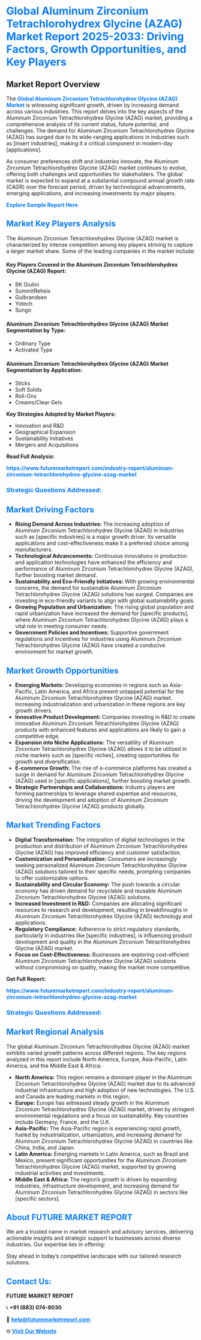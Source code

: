 <h1 style="color: #007BFF;">Global Aluminum Zirconium Tetrachlorohydrex Glycine (AZAG) Market Report 2025-2033: Driving Factors, Growth Opportunities, and Key Players</h1>

<section id="overview">
<h2>Market Report Overview</h2>
<p>The <a href="https://www.futuremarketreport.com/industry-report/aluminum-zirconium-tetrachlorohydrex-glycine-azag-market" style="color: #007BFF; text-decoration: none;"><strong>Global Aluminum Zirconium Tetrachlorohydrex Glycine (AZAG) Market</strong></a> is witnessing significant growth, driven by increasing demand across various industries. This report delves into the key aspects of the Aluminum Zirconium Tetrachlorohydrex Glycine (AZAG) market, providing a comprehensive analysis of its current status, future potential, and challenges. The demand for Aluminum Zirconium Tetrachlorohydrex Glycine (AZAG) has surged due to its wide-ranging applications in industries such as [insert industries], making it a critical component in modern-day [applications].</p>
<p>As consumer preferences shift and industries innovate, the Aluminum Zirconium Tetrachlorohydrex Glycine (AZAG) market continues to evolve, offering both challenges and opportunities for stakeholders. The global market is expected to expand at a substantial compound annual growth rate (CAGR) over the forecast period, driven by technological advancements, emerging applications, and increasing investments by major players.</p>
</section>

<section id="overview">
<p><a href="https://www.futuremarketreport.com/request-sample/reportId=40830" style="color: #007BFF; text-decoration: none;"><strong>Explore Sample Report Here</strong></a></p>
</section>

<section id="key-players">
<h2 style="color: #007BFF;">Market Key Players Analysis</h2>
<p>The Aluminum Zirconium Tetrachlorohydrex Glycine (AZAG) market is characterized by intense competition among key players striving to capture a larger market share. Some of the leading companies in the market include:</p>
<h4>Key Players Covered in the Aluminum Zirconium Tetrachlorohydrex Glycine (AZAG) Report:</h4>
<ul><li>BK Giulini</li><li>SummitReheis</li><li>Gulbrandsen</li><li>Yotech</li><li>Sungo</li></ul>
<h4>Aluminum Zirconium Tetrachlorohydrex Glycine (AZAG) Market Segmentation by Type:</h4>
<ul><li>Ordinary Type</li><li>Activated Type</li></ul>

<h4>Aluminum Zirconium Tetrachlorohydrex Glycine (AZAG) Market Segmentation by Application:</h4>
<ul><li>Sticks</li><li>Soft Solids</li><li>Roll-Ons</li><li>Creams/Clear Gels</li></ul>
<p><strong>Key Strategies Adopted by Market Players:</strong></p>
<ul>
<li>Innovation and R&D</li>
<li>Geographical Expansion</li>
<li>Sustainability Initiatives</li>
<li>Mergers and Acquisitions</li>
</ul>
</section>

<section>
<p><strong>Read Full Analysis: </strong></p><a href="https://www.futuremarketreport.com/industry-report/aluminum-zirconium-tetrachlorohydrex-glycine-azag-market" style="color: #007BFF; text-decoration: none;"><strong>https://www.futuremarketreport.com/industry-report/aluminum-zirconium-tetrachlorohydrex-glycine-azag-market</strong></a>
<h3 style="color: #007BFF;">Strategic Questions Addressed:</h3>
</section>

<section id="driving-factors">
<h2 style="color: #007BFF;">Market Driving Factors</h2>
<ul>
<li><strong>Rising Demand Across Industries:</strong> The increasing adoption of Aluminum Zirconium Tetrachlorohydrex Glycine (AZAG) in industries such as [specific industries] is a major growth driver. Its versatile applications and cost-effectiveness make it a preferred choice among manufacturers.</li>
<li><strong>Technological Advancements:</strong> Continuous innovations in production and application technologies have enhanced the efficiency and performance of Aluminum Zirconium Tetrachlorohydrex Glycine (AZAG), further boosting market demand.</li>
<li><strong>Sustainability and Eco-Friendly Initiatives:</strong> With growing environmental concerns, the demand for sustainable Aluminum Zirconium Tetrachlorohydrex Glycine (AZAG) solutions has surged. Companies are investing in eco-friendly variants to align with global sustainability goals.</li>
<li><strong>Growing Population and Urbanization:</strong> The rising global population and rapid urbanization have increased the demand for [specific products], where Aluminum Zirconium Tetrachlorohydrex Glycine (AZAG) plays a vital role in meeting consumer needs.</li>
<li><strong>Government Policies and Incentives:</strong> Supportive government regulations and incentives for industries using Aluminum Zirconium Tetrachlorohydrex Glycine (AZAG) have created a conducive environment for market growth.</li>
</ul>
</section>

<section id="growth-opportunities">
<h2 style="color: #007BFF;">Market Growth Opportunities</h2>
<ul>
<li><strong>Emerging Markets:</strong> Developing economies in regions such as Asia-Pacific, Latin America, and Africa present untapped potential for the Aluminum Zirconium Tetrachlorohydrex Glycine (AZAG) market. Increasing industrialization and urbanization in these regions are key growth drivers.</li>
<li><strong>Innovative Product Development:</strong> Companies investing in R&D to create innovative Aluminum Zirconium Tetrachlorohydrex Glycine (AZAG) products with enhanced features and applications are likely to gain a competitive edge.</li>
<li><strong>Expansion into Niche Applications:</strong> The versatility of Aluminum Zirconium Tetrachlorohydrex Glycine (AZAG) allows it to be utilized in niche markets such as [specific niches], creating opportunities for growth and diversification.</li>
<li><strong>E-commerce Growth:</strong> The rise of e-commerce platforms has created a surge in demand for Aluminum Zirconium Tetrachlorohydrex Glycine (AZAG) used in [specific applications], further boosting market growth.</li>
<li><strong>Strategic Partnerships and Collaborations:</strong> Industry players are forming partnerships to leverage shared expertise and resources, driving the development and adoption of Aluminum Zirconium Tetrachlorohydrex Glycine (AZAG) products globally.</li>
</ul>
</section>

<section id="trending-factors">
<h2 style="color: #007BFF;">Market Trending Factors</h2>
<ul>
<li><strong>Digital Transformation:</strong> The integration of digital technologies in the production and distribution of Aluminum Zirconium Tetrachlorohydrex Glycine (AZAG) has improved efficiency and customer satisfaction.</li>
<li><strong>Customization and Personalization:</strong> Consumers are increasingly seeking personalized Aluminum Zirconium Tetrachlorohydrex Glycine (AZAG) solutions tailored to their specific needs, prompting companies to offer customizable options.</li>
<li><strong>Sustainability and Circular Economy:</strong> The push towards a circular economy has driven demand for recyclable and reusable Aluminum Zirconium Tetrachlorohydrex Glycine (AZAG) solutions.</li>
<li><strong>Increased Investment in R&D:</strong> Companies are allocating significant resources to research and development, resulting in breakthroughs in Aluminum Zirconium Tetrachlorohydrex Glycine (AZAG) technology and applications.</li>
<li><strong>Regulatory Compliance:</strong> Adherence to strict regulatory standards, particularly in industries like [specific industries], is influencing product development and quality in the Aluminum Zirconium Tetrachlorohydrex Glycine (AZAG) market.</li>
<li><strong>Focus on Cost-Effectiveness:</strong> Businesses are exploring cost-efficient Aluminum Zirconium Tetrachlorohydrex Glycine (AZAG) solutions without compromising on quality, making the market more competitive.</li>
</ul>
</section>

<section>
<p><strong>Get Full Report: </strong></p><a href="https://www.futuremarketreport.com/industry-report/aluminum-zirconium-tetrachlorohydrex-glycine-azag-market" style="color: #007BFF; text-decoration: none;"><strong>https://www.futuremarketreport.com/industry-report/aluminum-zirconium-tetrachlorohydrex-glycine-azag-market</strong></a>
<h3 style="color: #007BFF;">Strategic Questions Addressed:</h3>
</section>


<section id="regional-analysis">
<h2 style="color: #007BFF;">Market Regional Analysis</h2>
<p>The global Aluminum Zirconium Tetrachlorohydrex Glycine (AZAG) market exhibits varied growth patterns across different regions. The key regions analyzed in this report include North America, Europe, Asia-Pacific, Latin America, and the Middle East & Africa:</p>
<ul>
<li><strong>North America:</strong> This region remains a dominant player in the Aluminum Zirconium Tetrachlorohydrex Glycine (AZAG) market due to its advanced industrial infrastructure and high adoption of new technologies. The U.S. and Canada are leading markets in this region.</li>
<li><strong>Europe:</strong> Europe has witnessed steady growth in the Aluminum Zirconium Tetrachlorohydrex Glycine (AZAG) market, driven by stringent environmental regulations and a focus on sustainability. Key countries include Germany, France, and the U.K.</li>
<li><strong>Asia-Pacific:</strong> The Asia-Pacific region is experiencing rapid growth, fueled by industrialization, urbanization, and increasing demand for Aluminum Zirconium Tetrachlorohydrex Glycine (AZAG) in countries like China, India, and Japan.</li>
<li><strong>Latin America:</strong> Emerging markets in Latin America, such as Brazil and Mexico, present significant opportunities for the Aluminum Zirconium Tetrachlorohydrex Glycine (AZAG) market, supported by growing industrial activities and investments.</li>
<li><strong>Middle East & Africa:</strong> The region’s growth is driven by expanding industries, infrastructure development, and increasing demand for Aluminum Zirconium Tetrachlorohydrex Glycine (AZAG) in sectors like [specific sectors].</li>
</ul>
</section>

<footer>
<h2 style="color: #007BFF;">About FUTURE MARKET REPORT</h2>
<p>We are a trusted name in market research and advisory services, delivering actionable insights and strategic support to businesses across diverse industries. Our expertise lies in offering:</p>

<p>Stay ahead in today’s competitive landscape with our tailored research solutions.</p>

<h2 style="color: #007BFF;">Contact Us:</h2>
<p><strong>FUTURE MARKET REPORT</strong></p>
<p>📞 <strong>+91 (883) 074-8030</strong></p>
<p>📧 <strong><a href="mailto:help@futuremarketreport.com" style="color: #007BFF;">help@futuremarketreport.com</a></strong></p>
<p>🌐 <strong><a href="https://www.futuremarketreport.com/" style="color: #007BFF;">Visit Our Website</a></strong></p>
</footer>